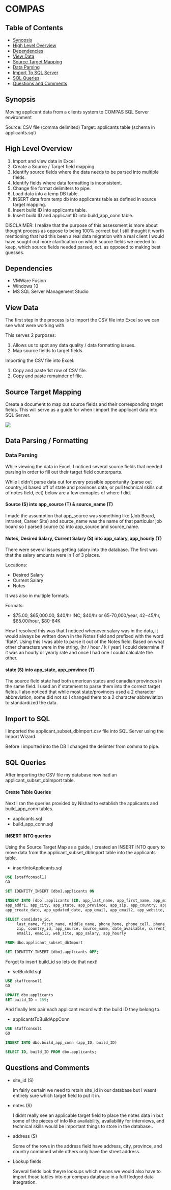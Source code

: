 # COMPAS

## Table of Contents

- [Synopsis](#synopsis)
- [High Level Overview](#high-level-overview)
- [Dependencies](#dependencies)
- [View Data](#view-data)
- [Source Target Mapping](#source-target-mapping)
- [Data Parsing](#data-parsing-/-formatting)
- [Import To SQL Server](#import-to-sql-server)
- [SQL Queries](#sql-queries)
- [Questions and Comments](#questions-and-comments)


## Synopsis
Moving applicant data from a clients system to COMPAS SQL Server environment

Source: CSV file (comma delimited)
Target: applicants table (schema in applicants.sql)

## High Level Overview

1. Import and view data in Excel
2. Create a Source / Target field mapping.
3. Identify source fields where the data needs to be parsed into multiple fields.
4. Identify fields where data formatting is inconsistent.
5. Change file format delimiters to pipe.
6. Load data into a temp DB table.
7. INSERT data from temp db into applicants table as defined in source target mapping.
8. Insert build ID into applicants table.
9. Insert build ID and applicant ID into build_app_conn table.

DISCLAIMER: I realize that the purpose of this assessment is more about thought process as oppose to being 100% correct but I still thought it worth mentioning that had this been a real data migration with a real client I would have sought out more clarification on which source fields we needed to keep, which source fields needed parsed, ect. as opposed to making best guesses.


## Dependencies

- VMWare Fusion
- Windows 10
- MS SQL Server Management Studio

## View Data
The first step in the process is to import the CSV file into Excel so we can see what were working with.

This serves 2 purposes:
 1. Allows us to spot any data quality / data formatting issues.
 2. Map source fields to target fields.

Importing the CSV file into Excel:
 1. Copy and paste 1st row of CSV file.
 2. Copy and paste remainder of file.

## Source Target Mapping
Create a document to map out source fields and their corresponding target fields. This will serve as a guide for when I import the applicant data into SQL Server.

<img src="/SourceTargetMap.png">

## Data Parsing / Formatting

### Data Parsing

While viewing the data in Excel, I noticed several source fields that needed parsing in order to fill out their target field counterparts.

While I didn't parse data out for every possible opportunity (parse out country_id based off of state and provinces data, or pull technical skills out of notes field, ect) below are a few exmaples of where I did.

#### Source (S) into app_source (T) & source_name (T)

  I made the assumption that app_source was something like (Job Board, intranet, Career Site) and source_name was the name of that particular job board so I parsed source (s) into app_source and source_name.

#### Notes, Desired Salary, Current Salary (S) into app_salary, app_hourly (T)

  There were several issues getting salary into the database. The first was that the salary amounts were in 1 of 3 places.

  Locations:
  - Desired Salary
  - Current Salary
  - Notes

 It was also in multiple formats.

 Formats:
 - $75.00, $65,000.00, $40/hr INC, $40/hr or 65-70,000/year, $42-$45/hr, $65.00/hour, $80-84K

 How I resolved this was that I noticed whenever salary was in the data, it would always be written down in the Notes field and prefixed with the word 'Rate'. Using this I was able to parse it out of the Notes field. Based on what other characters were in the string, (hr / hour / k / year) I could determine if it was an hourly or yearly rate and once I had one I could calculate the other.

#### state (S) into app_state, app_province (T)

 The source field state had both american states and canadian provinces in the same field. I used an if statement to parse them into the correct target fields. I also noticed that while most state/provinces used a 2 character abbreviation, some did not so I changed them to a 2 character abbreviation to standardized the data.

## Import to SQL

  I imported the applicant_subset_dbImport.csv file into SQL Server using the Import Wizard.

  Before I imported into the DB I changed the delimter from comma to pipe.

## SQL Queries

 After importing the CSV file my database now had an applicant_subset_dbImport table.

#### Create Table Queries

 Next I ran the queries provided by Nishad to establish the applicants and build_app_conn tables.

 - applicants.sql
 - build_app_conn.sql

#### INSERT INTO queries

  Using the Source Target Map as a guide, I created an INSERT INTO query to move data from the applicant_subset_dbImport table into the applicants table.

  - insertIntoApplicants.sql
  ```sql
  USE [staffconsol1]
  GO

  SET IDENTITY_INSERT [dbo].applicants ON

  INSERT INTO [dbo].applicants (ID, app_last_name, app_first_name, app_middle_name, app_homephone, app_mobilephone, app_workphone,
  app_addr1, app_city, app_state, app_province, app_zip, app_country, app_source, source_name, app_avail_date, corpname, user_ID,
  app_create_date, app_updated_date, app_email, app_email2, app_website, app_salary, app_hourly)

  SELECT candidate_id,
  	   last_name, first_name, middle_name, phone_home, phone_cell, phone_work, address, city, app_state, app_province,
  	   zip, country_id, app_source, source_name, date_available, current_employer, owner, date_created, date_modified,
  	   email1, email2, web_site, app_salary, app_hourly

  FROM dbo.applicant_subset_dbImport

  SET IDENTITY_INSERT [dbo].applicants OFF;
  ```

  Forgot to insert build_id so lets do that next!

  - setBuildId.sql

  ```sql
  USE staffconsol1
  GO

  UPDATE dbo.applicants
  SET build_ID = 159;
  ```

And finally lets pair each applicant record with the build ID they belong to.

  - applicantsToBuildAppConn

  ```sql
  USE staffconsol1
  GO

  INSERT INTO dbo.build_app_conn (app_ID, build_ID)

  SELECT ID, build_ID FROM dbo.applicants;
  ```

## Questions and Comments

* site_id (S)

  Im fairly certain we need to retain site_id in our database but I wasnt entirely sure which target field to put it in.

* notes (S)

  I didnt really see an applicable target field to place the notes data in but some of the pieces of info like availability, availability for interviews, and technical skills would be important things to store in the database..

* address (S)

  Some of the rows in the address field have address, city, province, and country combined while others only have the street address.

* Lookup fields

  Several fields look theyre lookups which means we would also have to import those tables into our compas database in a full fledged data integration.
